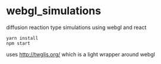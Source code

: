 # webgl_simulations
diffusion reaction type simulations using webgl and react
```
yarn install
npm start
```

uses http://twgljs.org/ which is a light wrapper around webgl
